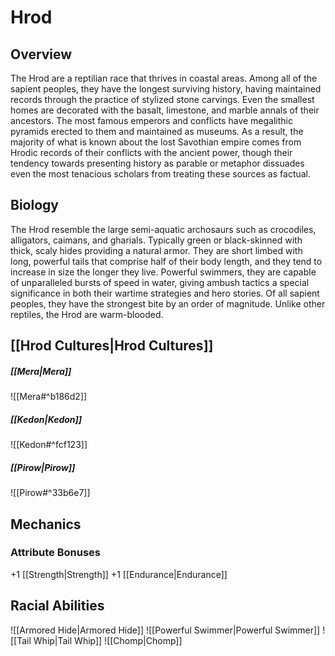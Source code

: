 # Hrod
## Overview
The Hrod are a reptilian race that thrives in coastal areas. Among all of the sapient peoples, they have the longest surviving history, having maintained records through the practice of stylized stone carvings. Even the smallest homes are decorated with the basalt, limestone, and marble annals of their ancestors. The most famous emperors and conflicts have megalithic pyramids erected to them and maintained as museums. As a result, the majority of what is known about the lost Savothian empire comes from Hrodic records of their conflicts with the ancient power, though their tendency towards presenting history as parable or metaphor dissuades even the most tenacious scholars from treating these sources as factual.

## Biology
The Hrod resemble the large semi-aquatic archosaurs such as crocodiles, alligators, caimans, and gharials. Typically green or black-skinned with thick, scaly hides providing a natural armor. They are short limbed with long, powerful tails that comprise half of their body length, and they tend to increase in size the longer they live. Powerful swimmers, they are capable of unparalleled bursts of speed in water, giving ambush tactics a special significance in both their wartime strategies and hero stories. Of all sapient peoples, they have the strongest bite by an order of magnitude. Unlike other reptiles, the Hrod are warm-blooded.

## [[Hrod Cultures|Hrod Cultures]]
##### [[Mera|Mera]]
![[Mera#^b186d2]]
##### [[Kedon|Kedon]]
![[Kedon#^fcf123]]
##### [[Pirow|Pirow]]
![[Pirow#^33b6e7]]

## Mechanics
### Attribute Bonuses
+1 [[Strength|Strength]]
+1 [[Endurance|Endurance]]

## Racial Abilities
![[Armored Hide|Armored Hide]]
![[Powerful Swimmer|Powerful Swimmer]]
![[Tail Whip|Tail Whip]]
![[Chomp|Chomp]]